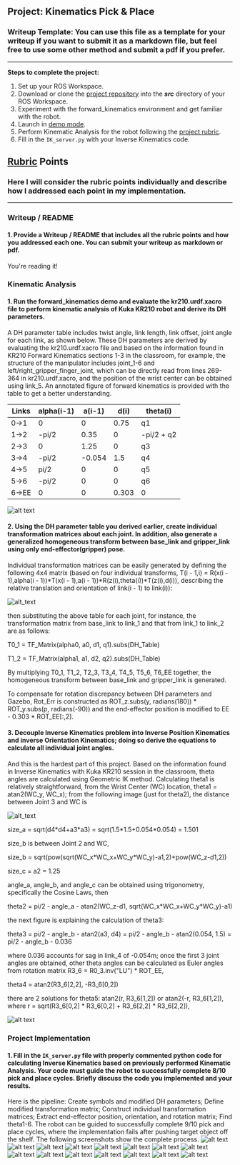 ## Project: Kinematics Pick & Place
### Writeup Template: You can use this file as a template for your writeup if you want to submit it as a markdown file, but feel free to use some other method and submit a pdf if you prefer.

---


**Steps to complete the project:**  


1. Set up your ROS Workspace.
2. Download or clone the [project repository](https://github.com/udacity/RoboND-Kinematics-Project) into the ***src*** directory of your ROS Workspace.  
3. Experiment with the forward_kinematics environment and get familiar with the robot.
4. Launch in [demo mode](https://classroom.udacity.com/nanodegrees/nd209/parts/7b2fd2d7-e181-401e-977a-6158c77bf816/modules/8855de3f-2897-46c3-a805-628b5ecf045b/lessons/91d017b1-4493-4522-ad52-04a74a01094c/concepts/ae64bb91-e8c4-44c9-adbe-798e8f688193).
5. Perform Kinematic Analysis for the robot following the [project rubric](https://review.udacity.com/#!/rubrics/972/view).
6. Fill in the `IK_server.py` with your Inverse Kinematics code. 


[//]: # (Image References)

[image0]: ./figures/forward_kinematics.png
[image1]: ./figures/displaying_plan_to_target_location.png
[image2]: ./figures/executing_reaching_movement.png
[image3]: ./figures/moving_to_the_target_location.png
[image4]: ./figures/reached_target_location.png
[image5]: ./figures/grasping_target_object.png
[image6]: ./figures/retrieving_target_object.png
[image7]: ./figures/calculating_inverse_kinematics.png
[image8]: ./figures/displaying_plan_to_drop-off_location.png
[image9]: ./figures/moving_to_the_drop-off_location.png
[image10]:./figures/end_of_pick-place_cycle.png
[image11]:./figures/displaying_plan_to_drop-off_location.jpg
[image12]:./figures/moving_to_the_drop-off_location.jpg
[image13]:./figures/reached_drop-off_location.jpg
[image14]:./figures/drop-off_object.jpg
[image15]:./figures/end_of_pick-place_cycle.jpg
[image16]:./figures/l21-l-inverse-kinematics-new-design-fixed.png
[image17]:./figures/dh-transform-matrix.png
[image18]:./figures/img_dh_representation_1.png
[image19]:./figures/Picture1.png

## [Rubric](https://review.udacity.com/#!/rubrics/972/view) Points
### Here I will consider the rubric points individually and describe how I addressed each point in my implementation.  

---
### Writeup / README

#### 1. Provide a Writeup / README that includes all the rubric points and how you addressed each one.  You can submit your writeup as markdown or pdf.  

You're reading it!

### Kinematic Analysis
#### 1. Run the forward_kinematics demo and evaluate the kr210.urdf.xacro file to perform kinematic analysis of Kuka KR210 robot and derive its DH parameters.

A DH parameter table includes twist angle, link length, link offset, joint angle for each link, as shown below.  These DH parameters are derived by evaluating the kr210.urdf.xacro file and based on the information found in KR210 Forward Kinematics sections 1-3 in the classroom, for example, the structure of the manipulator includes joint_1-6 and left/right_gripper_finger_joint, which can be directly read from lines 269-364 in kr210.urdf.xacro, and the position of the wrist center can be obtained using link_5.  An annotated figure of forward kinematics is provided with the table to get a better understanding.

Links | alpha(i-1) | a(i-1) | d(i) | theta(i)
--- | --- | --- | --- | ---
0->1 | 0 | 0 | 0.75 | q1
1->2 | -pi/2 | 0.35 | 0 | -pi/2 + q2
2->3 | 0 | 1.25 | 0 | q3
3->4 | -pi/2 | -0.054 | 1.5 | q4
4->5 |  pi/2 | 0 | 0 | q5
5->6 | -pi/2 | 0 | 0 | q6
6->EE | 0 | 0 | 0.303 | 0

![alt text][image18]

#### 2. Using the DH parameter table you derived earlier, create individual transformation matrices about each joint. In addition, also generate a generalized homogeneous transform between base_link and gripper_link using only end-effector(gripper) pose.

Individual transformation matrices can be easily generated by defining the following 4x4 matrix (based on four individual transforms, T(i - 1,i) = R(x(i - 1),alpha(i - 1))*T(x(i - 1),a(i - 1))*R(z(i),theta(i))*T(z(i),d(i)), describing the relative translation and orientation of link(i - 1) to link(i)):

![alt_text][image17]

then substituting the above table for each joint, for instance, the transformation matrix from base_link to link_1 and that from link_1 to link_2 are as follows:

T0_1 = TF_Matrix(alpha0, a0, d1, q1).subs(DH_Table)

T1_2 = TF_Matrix(alpha1, a1, d2, q2).subs(DH_Table)

By multiplying T0_1, T1_2, T2_3, T3_4, T4_5, T5_6, T6_EE together, the homogeneous transform between base_link and gripper_link is generated.

To compensate for rotation discrepancy between DH parameters and Gazebo, Rot_Err is constructed as ROT_z.subs(y, radians(180)) * ROT_y.subs(p, radians(-90)) and the end-effector position is modified to EE - 0.303 * ROT_EE[:,2].

#### 3. Decouple Inverse Kinematics problem into Inverse Position Kinematics and inverse Orientation Kinematics; doing so derive the equations to calculate all individual joint angles.

And this is the hardest part of this project.  Based on the information found in Inverse Kinematics with Kuka KR210 session in the classroom, theta angles are calculated using Geometric IK method.  Calculating theta1 is relatively straightforward, from the Wrist Center (WC) location, theta1 = atan2(WC_y, WC_x); from the following image (just for theta2), the distance between Joint 3 and WC is

![alt_text][image16]

size_a = sqrt(d4\*d4+a3\*a3) = sqrt(1.5\*1.5+0.054\*0.054) = 1.501

size_b is between Joint 2 and WC,

size_b = sqrt(pow(sqrt(WC_x\*WC_x+WC_y\*WC_y)-a1,2)+pow(WC_z-d1,2))

size_c = a2 = 1.25

angle_a, angle_b, and angle_c can be obtained using trigonometry, specifically the Cosine Laws, then

theta2 = pi/2 - angle_a - atan2(WC_z-d1, sqrt(WC_x\*WC_x+WC_y\*WC_y)-a1)

the next figure is explaining the calculation of theta3:

theta3 = pi/2 - angle_b - atan2(a3, d4) = pi/2 - angle_b - atan2(0.054, 1.5) = pi/2 - angle_b - 0.036

where 0.036 accounts for sag in link_4 of -0.054m; once the first 3 joint angles are obtained, other theta angles can be calculated as Euler angles from rotation matrix R3_6 = R0_3.inv("LU") * ROT_EE,

theta4 = atan2(R3_6[2,2], -R3_6[0,2])

there are 2 solutions for theta5: atan2(r, R3_6[1,2]) or atan2(-r, R3_6[1,2]), where r = sqrt(R3_6[0,2] * R3_6[0,2] + R3_6[2,2] * R3_6[2,2]), 

![alt text][image19]

### Project Implementation

#### 1. Fill in the `IK_server.py` file with properly commented python code for calculating Inverse Kinematics based on previously performed Kinematic Analysis. Your code must guide the robot to successfully complete 8/10 pick and place cycles. Briefly discuss the code you implemented and your results. 


Here is the pipeline: Create symbols and modified DH parameters; Define modified transformation matrix; Construct individual transformation matrices; Extract end-effector position, orientation, and rotation matrix; Find theta1-6.  The robot can be guided to successfully complete 9/10 pick and place cycles, where the implementation fails after pushing target object off the shelf.  The following screenshots show the complete process.
![alt text][image1]
![alt text][image2]
![alt text][image3]
![alt text][image4]
![alt text][image5]
![alt text][image6]
![alt text][image7]
![alt text][image8]
![alt text][image11]
![alt text][image9]
![alt text][image12]
![alt text][image13]
![alt text][image14]
![alt text][image10]
![alt text][image15]
